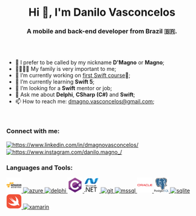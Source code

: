 <h1 align="center">Hi 👋, I'm Danilo Vasconcelos</h1>
<h3 align="center">A mobile and back-end developer from Brazil 🇧🇷.</h3>

<br> <br>

- 🥸 I prefer to be called by my nickname **D'Magno** or **Magno**;
- 👨‍👩‍👧‍👦 My family is very important to me;
- 🔭 I’m currently working on [first Swift course](https://github.com/dmagnovasconcelos/first_swift_course)📱;
- 🌱 I’m currently learning **Swift 5**;
- 🤝 I’m looking for a **Swift** mentor or job;
- 💬 Ask me about **Delphi**, **CSharp (C#)** and **Swift**;
- 📫 How to reach me: dmagno.vasconcelos@gmail.com;

<br> 

<h3 align="left">Connect with me:</h3>
<p align="left">
<a href="https://linkedin.com/in/https://www.linkedin.com/in/dmagnovasconcelos/" target="blank"><img align="center" src="https://raw.githubusercontent.com/rahuldkjain/github-profile-readme-generator/master/src/images/icons/Social/linked-in-alt.svg" alt="https://www.linkedin.com/in/dmagnovasconcelos/" height="30" width="40" /></a>
<a href="https://instagram.com/https://www.instagram.com/danilo.magno_/" target="blank"><img align="center" src="https://raw.githubusercontent.com/rahuldkjain/github-profile-readme-generator/master/src/images/icons/Social/instagram.svg" alt="https://www.instagram.com/danilo.magno_/" height="30" width="40" /></a>
</p>

<h3 align="left">Languages and Tools:</h3>

<p align="left"> 
<a href="https://aws.amazon.com" target="_blank" rel="noreferrer"> <img src="https://raw.githubusercontent.com/devicons/devicon/master/icons/amazonwebservices/amazonwebservices-original-wordmark.svg" alt="aws" width="40" height="40"/> </a> <a href="https://azure.microsoft.com/en-in/" target="_blank" rel="noreferrer"> <img src="https://www.vectorlogo.zone/logos/microsoft_azure/microsoft_azure-icon.svg" alt="azure" width="40" height="40"/> </a> <a href="https://www.embarcadero.com/br/products/delphi" target="_blank" rel="noreferrer">
<img src="https://www.embarcadero.com/images/logos/delphi-logo-128.png" alt="delphi" width="40" height="40"/> </a> <a href="https://www.w3schools.com/cs/" target="_blank" rel="noreferrer"> <img src="https://raw.githubusercontent.com/devicons/devicon/master/icons/csharp/csharp-original.svg" alt="csharp" width="40" height="40"/> </a> <a href="https://dotnet.microsoft.com/" target="_blank" rel="noreferrer"> <img src="https://raw.githubusercontent.com/devicons/devicon/master/icons/dot-net/dot-net-original-wordmark.svg" alt="dotnet" width="40" height="40"/> </a> <a href="https://git-scm.com/" target="_blank" rel="noreferrer"> <img src="https://www.vectorlogo.zone/logos/git-scm/git-scm-icon.svg" alt="git" width="40" height="40"/> </a> <a href="https://www.microsoft.com/en-us/sql-server" target="_blank" rel="noreferrer"> <img src="https://www.svgrepo.com/show/303229/microsoft-sql-server-logo.svg" alt="mssql" width="40" height="40"/> </a> <a href="https://www.oracle.com/" target="_blank" rel="noreferrer"> <img src="https://raw.githubusercontent.com/devicons/devicon/master/icons/oracle/oracle-original.svg" alt="oracle" width="40" height="40"/> </a> <a href="https://www.postgresql.org" target="_blank" rel="noreferrer"> <img src="https://raw.githubusercontent.com/devicons/devicon/master/icons/postgresql/postgresql-original-wordmark.svg" alt="postgresql" width="40" height="40"/> </a> <a href="https://www.sqlite.org/" target="_blank" rel="noreferrer"> <img src="https://www.vectorlogo.zone/logos/sqlite/sqlite-icon.svg" alt="sqlite" width="40" height="40"/> </a> <a href="https://developer.apple.com/swift/" target="_blank" rel="noreferrer"> <img src="https://raw.githubusercontent.com/devicons/devicon/master/icons/swift/swift-original.svg" alt="swift" width="40" height="40"/> </a> <a href="https://dotnet.microsoft.com/apps/xamarin" target="_blank" rel="noreferrer"> <img src="https://raw.githubusercontent.com/detain/svg-logos/780f25886640cef088af994181646db2f6b1a3f8/svg/xamarin.svg" alt="xamarin" width="40" height="40"/> </a> 
</p>
